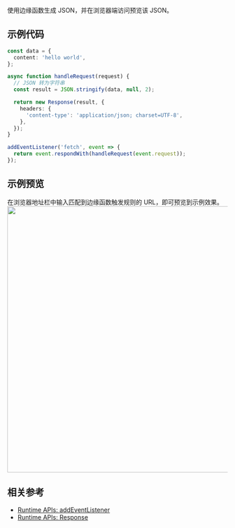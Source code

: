使用边缘函数生成 JSON，并在浏览器端访问预览该 JSON。

## 示例代码

```typescript
const data = {
  content: 'hello world',
};

async function handleRequest(request) {
  // JSON 转为字符串
  const result = JSON.stringify(data, null, 2);

  return new Response(result, {
    headers: {
      'content-type': 'application/json; charset=UTF-8',
    },
  });
}

addEventListener('fetch', event => {
  return event.respondWith(handleRequest(event.request));
});
```

## 示例预览

在浏览器地址栏中输入匹配到边缘函数触发规则的 URL，即可预览到示例效果。
<img src="https://qcloudimg.tencent-cloud.cn/raw/100dee7845fcef3db6a2300eac803846.png" width=609px>

## 相关参考
- [Runtime APIs: addEventListener](https://www.tencentcloud.com/document/product/1145/52683)
- [Runtime APIs: Response](https://www.tencentcloud.com/document/product/1145/52691)